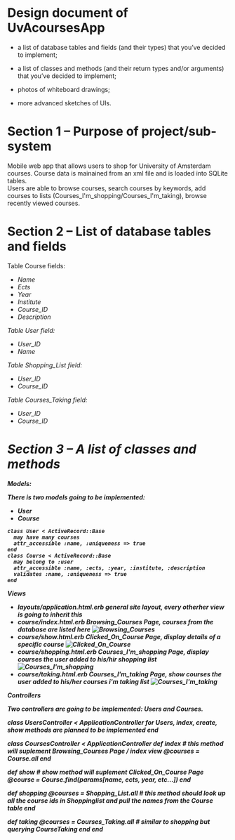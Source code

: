 Design document of UvAcoursesApp
=============

- a list of database tables and fields (and their types) that you’ve decided to implement;

- a list of classes and methods (and their return types and/or arguments) that you’ve decided to implement;

- photos of whiteboard drawings;

- more advanced sketches of UIs.

# Section 1 – Purpose of project/sub-system
Mobile web app that allows users to shop for University of Amsterdam courses. Course data is mainained from an xml file and 
is loaded into SQLite tables.
<br>Users are able to browse courses, search courses by keywords,
add courses to lists (Courses_I'm_shopping/Courses_I'm_taking), browse recently viewed courses.

# Section 2 – List of database tables and fields

Table Course fields:
<ul><i>
<li>Name</li>
<li>Ects</li>
<li>Year</li>
<li>Institute</li>
<li>Course_ID</li>
<li>Description</li>
</ul>

Table User field:
<ul><i>
<li>User_ID</li>
<li>Name</li>
</ul>

Table Shopping_List field:
<ul><i>
<li>User_ID</li>
<li>Course_ID</li>
</ul>

Table Courses_Taking field:
<ul><i>
<li>User_ID</li>
<li>Course_ID</li>
</ul>

# Section 3 – A list of classes and methods

<b>Models:

There is two models going to be implemented:
<ul><i>
<li>User</li>
<li>Course</li>
</ul>

    class User < ActiveRecord::Base
      may have many courses
      attr_accessible :name, :uniqueness => true
    end
    class Course < ActiveRecord::Base
      may belong to :user
      attr_accessible :name, :ects, :year, :institute, :description
      validates :name, :uniqueness => true
    end

<b>Views
<ul>
<li>layouts/application.html.erb
general site layout, every otherher view is going to inherit this</li>

<li>course/index.html.erb
Browsing_Courses Page, courses from the database are listed here
<img src="/Browsing_Courses%20(2).png" alt="Browsing_Courses">
</li>
<li>course/show.html.erb
Clicked_On_Course Page, display details of a specific course
<img src="/Clicked_On_Course%20(6).png" alt="Clicked_On_Course">
</li>
<li>course/shopping.html.erb
Courses_I'm_shopping Page, display courses the user added to his/hir shopping list
<img src="/Courses_I'm_shopping%20(3).png" alt="Courses_I'm_shopping">
</li>
<li>course/taking.html.erb
Courses_I'm_taking Page, show courses the user added to his/her courses i'm taking list
<img src="/Courses_I'm_taking%20(4).png" alt="Courses_I'm_taking">
</li>
</ul>

<p><b>Controllers</p>
Two controllers are going to be implemented: Users and Courses.

class UsersController < ApplicationController
for Users, index, create, show methods are planned to be implemented
end

class CoursesController < ApplicationController
  def index # this method will suplement Browsing_Courses Page / index view
    @courses = Course.all
  end
  
  def show # show method will suplement Clicked_On_Course Page
    @course = Course.find(params[name, ects, year, etc...])
  end
  
  def shopping
    @courses = Shopping_List.all # this method should look up all the course ids in Shoppinglist and pull the names
    from the Course table
  end
  
  def taking
    @courses = Courses_Taking.all # similar to shopping but querying CourseTaking
  end
end

